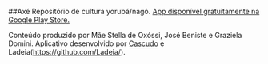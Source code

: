 ##Axé
Repositório de cultura yorubá/nagô. [App disponível gratuitamente na Google Play Store.](https://play.google.com/store/apps/details?id=br.com.sisau.axe)

Conteúdo produzido por Mãe Stella de Oxóssi, José Beniste e Graziela Domini.
Aplicativo desenvolvido por [Cascudo](https://github.com/lucascudo/) e Ladeia(https://github.com/Ladeia/).
